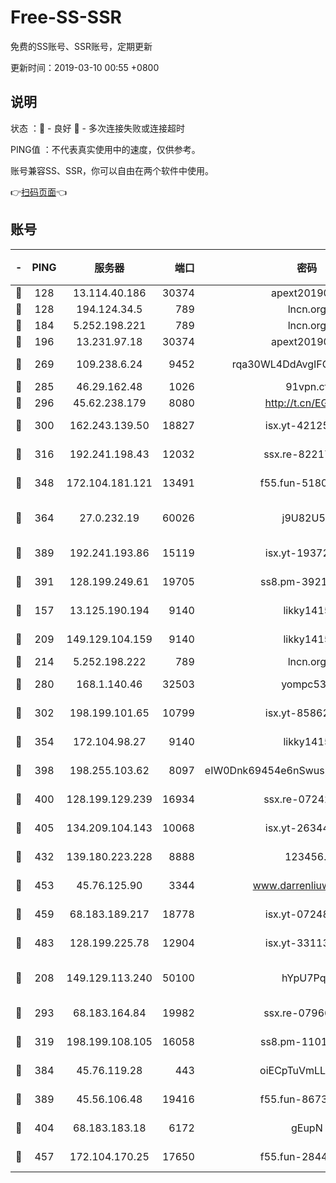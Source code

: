 # Free-SS-SSR

免费的SS账号、SSR账号，定期更新

更新时间：2019-03-10 00:55 +0800

## 说明

状态     ：🙂 - 良好 🙁 - 多次连接失败或连接超时

PING值   ：不代表真实使用中的速度，仅供参考。

账号兼容SS、SSR，你可以自由在两个软件中使用。

👉[扫码页面](https://liesauer.github.io/Free-SS-SSR/)👈

## 账号

|-|PING|服务器|端口|密码|加密方式|区域|
|:----:|:----:|:-----:|-----:|:----:|:----:|:----:|
|🙂|128|13.114.40.186|30374|apext2019006|chacha20|JP|
|🙂|128|194.124.34.5|789|lncn.org|rc4|JP|
|🙂|184|5.252.198.221|789|lncn.org|rc4|JP|
|🙂|196|13.231.97.18|30374|apext2019006|chacha20|JP|
|🙂|269|109.238.6.24|9452|rqa30WL4DdAvgIFG6Fs3znzTa|aes-256-cfb|FR|
|🙂|285|46.29.162.48|1026|91vpn.cf|rc4-md5|RU|
|🙂|296|45.62.238.179|8080|http://t.cn/EGJIyrl|rc4-md5|CA|
|🙂|300|162.243.139.50|18827|isx.yt-42125890|aes-256-cfb|US|
|🙂|316|192.241.198.43|12032|ssx.re-82217458|aes-256-cfb|US|
|🙂|348|172.104.181.121|13491|f55.fun-51808653|aes-256-cfb|SG|
|🙂|364|27.0.232.19|60026|j9U82U53|xchacha20-ietf-poly1305|HK|
|🙂|389|192.241.193.86|15119|isx.yt-19372058|aes-256-cfb|US|
|🙂|391|128.199.249.61|19705|ss8.pm-39219845|aes-256-cfb|SG|
|🙂|157|13.125.190.194|9140|likky1415|aes-256-cfb|KR|
|🙂|209|149.129.104.159|9140|likky1415|aes-256-cfb|HK|
|🙂|214|5.252.198.222|789|lncn.org|rc4|JP|
|🙂|280|168.1.140.46|32503|yompc535|aes-256-cfb|AU|
|🙂|302|198.199.101.65|10799|isx.yt-85862163|aes-256-cfb|US|
|🙂|354|172.104.98.27|9140|likky1415|aes-256-cfb|JP|
|🙂|398|198.255.103.62|8097|eIW0Dnk69454e6nSwuspv9DmS201tQ0D|aes-256-cfb|US|
|🙂|400|128.199.129.239|16934|ssx.re-07242436|aes-256-cfb|SG|
|🙂|405|134.209.104.143|10068|isx.yt-26344143|aes-256-cfb|SG|
|🙂|432|139.180.223.228|8888|123456..|aes-256-cfb|JP|
|🙂|453|45.76.125.90|3344|www.darrenliuwei.com|aes-256-cfb|AU|
|🙂|459|68.183.189.217|18778|isx.yt-07248884|aes-256-cfb|SG|
|🙂|483|128.199.225.78|12904|isx.yt-33113318|aes-256-cfb|SG|
|🙁|208|149.129.113.240|50100|hYpU7PqP|chacha20-ietf-poly1305|CN|
|🙁|293|68.183.164.84|19982|ssx.re-07966626|aes-256-cfb|US|
|🙁|319|198.199.108.105|16058|ss8.pm-11016840|aes-256-cfb|US|
|🙁|384|45.76.119.28|443|oiECpTuVmLLxk4Ts|aes-256-cfb|AU|
|🙁|389|45.56.106.48|19416|f55.fun-86730794|aes-256-cfb|US|
|🙁|404|68.183.183.18|6172|gEupN|aes-256-cfb|SG|
|🙁|457|172.104.170.25|17650|f55.fun-28443549|aes-256-cfb|SG|
